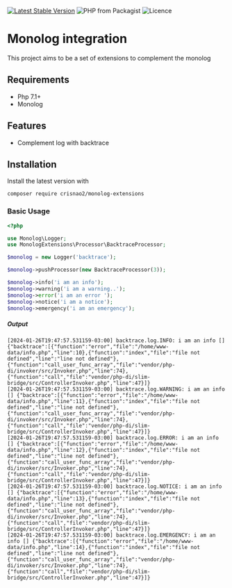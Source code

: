 [![Latest Stable Version](https://img.shields.io/packagist/v/crisnao2/monolog-extensions.svg?style=flat-square)](https://packagist.org/packages/crisnao2/monolog-extensions)
![PHP from Packagist](https://img.shields.io/packagist/php-v/crisnao2/monolog-extensions?style=flat-square)
![Licence](https://img.shields.io/packagist/l/crisnao2/monolog-extensions?style=flat-square)

# Monolog integration

This project aims to be a set of extensions to complement the monolog

## Requirements

- Php 7.1+
- Monolog

## Features

- Complement log with backtrace

## Installation

Install the latest version with

```
composer require crisnao2/monolog-extensions
```


### Basic Usage

```php showLineNumbers
<?php

use Monolog\Logger;
use MonologExtensions\Processor\BacktraceProcessor;

$monolog = new Logger('backtrace');

$monolog->pushProcessor(new BacktraceProcessor(3));

$monolog->info('i am an info');
$monolog->warning('i am a warning..');
$monolog->error('i am an error ');
$monolog->notice('i am a notice');
$monolog->emergency('i am an emergency');
```

##### Output
```
[2024-01-26T19:47:57.531159-03:00] backtrace.log.INFO: i am an info [] {"backtrace":[{"function":"error","file":"/home/www-data/info.php","line":10},{"function":"index","file":"file not defined","line":"line not defined"},{"function":"call_user_func_array","file":"vendor/php-di/invoker/src/Invoker.php","line":74},{"function":"call","file":"vendor/php-di/slim-bridge/src/ControllerInvoker.php","line":47}]}
[2024-01-26T19:47:57.531159-03:00] backtrace.log.WARNING: i am an info [] {"backtrace":[{"function":"error","file":"/home/www-data/info.php","line":11},{"function":"index","file":"file not defined","line":"line not defined"},{"function":"call_user_func_array","file":"vendor/php-di/invoker/src/Invoker.php","line":74},{"function":"call","file":"vendor/php-di/slim-bridge/src/ControllerInvoker.php","line":47}]}
[2024-01-26T19:47:57.531159-03:00] backtrace.log.ERROR: i am an info [] {"backtrace":[{"function":"error","file":"/home/www-data/info.php","line":12},{"function":"index","file":"file not defined","line":"line not defined"},{"function":"call_user_func_array","file":"vendor/php-di/invoker/src/Invoker.php","line":74},{"function":"call","file":"vendor/php-di/slim-bridge/src/ControllerInvoker.php","line":47}]}
[2024-01-26T19:47:57.531159-03:00] backtrace.log.NOTICE: i am an info [] {"backtrace":[{"function":"error","file":"/home/www-data/info.php","line":13},{"function":"index","file":"file not defined","line":"line not defined"},{"function":"call_user_func_array","file":"vendor/php-di/invoker/src/Invoker.php","line":74},{"function":"call","file":"vendor/php-di/slim-bridge/src/ControllerInvoker.php","line":47}]}
[2024-01-26T19:47:57.531159-03:00] backtrace.log.EMERGENCY: i am an info [] {"backtrace":[{"function":"error","file":"/home/www-data/info.php","line":14},{"function":"index","file":"file not defined","line":"line not defined"},{"function":"call_user_func_array","file":"vendor/php-di/invoker/src/Invoker.php","line":74},{"function":"call","file":"vendor/php-di/slim-bridge/src/ControllerInvoker.php","line":47}]}
```